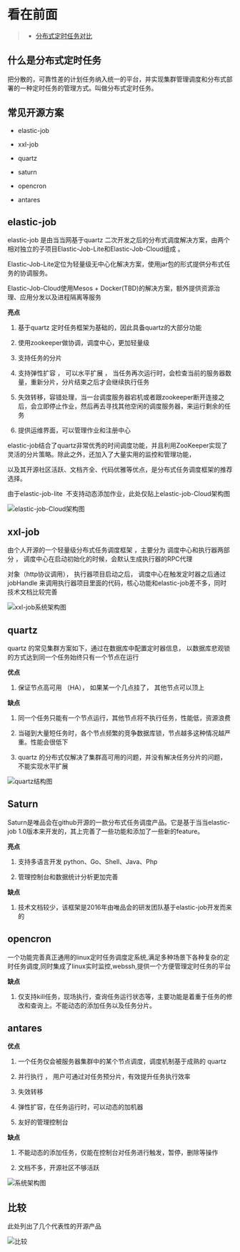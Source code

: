 看在前面
====

> * <a href="https://blog.csdn.net/u012394095/article/details/79470904">分布式定时任务对比</a>

什么是分布式定时任务
------

把分散的，可靠性差的计划任务纳入统一的平台，并实现集群管理调度和分布式部署的一种定时任务的管理方式。叫做分布式定时任务。

常见开源方案
------

* elastic-job 

* xxl-job 

* quartz 

* saturn

* opencron

* antares

elastic-job
------

elastic-job 是由当当网基于quartz 二次开发之后的分布式调度解决方案，由两个相对独立的子项目Elastic-Job-Lite和Elastic-Job-Cloud组成 。

Elastic-Job-Lite定位为轻量级无中心化解决方案，使用jar包的形式提供分布式任务的协调服务。

Elastic-Job-Cloud使用Mesos + Docker(TBD)的解决方案，额外提供资源治理、应用分发以及进程隔离等服务

**亮点**

1. 基于quartz 定时任务框架为基础的，因此具备quartz的大部分功能

2. 使用zookeeper做协调，调度中心，更加轻量级

3. 支持任务的分片

4. 支持弹性扩容 ， 可以水平扩展 ， 当任务再次运行时，会检查当前的服务器数量，重新分片，分片结束之后才会继续执行任务

5. 失效转移，容错处理，当一台调度服务器宕机或者跟zookeeper断开连接之后，会立即停止作业，然后再去寻找其他空闲的调度服务器，来运行剩余的任务

6. 提供运维界面，可以管理作业和注册中心

elastic-job结合了quartz非常优秀的时间调度功能，并且利用ZooKeeper实现了灵活的分片策略。除此之外，还加入了大量实用的监控和管理功能，

以及其开源社区活跃、文档齐全、代码优雅等优点，是分布式任务调度框架的推荐选择。

由于elastic-job-lite  不支持动态添加作业，此处仅贴上elastic-job-Cloud架构图

![elastic-job-Cloud架构图](https://github.com/DemoTransfer/Java-Guide/blob/master/docs/%E5%88%86%E5%B8%83%E5%BC%8F%E4%BB%BB%E5%8A%A1%E8%B0%83%E5%BA%A6/picture/elastic-job-Cloud%E6%9E%B6%E6%9E%84%E5%9B%BE.png)

xxl-job
------

由个人开源的一个轻量级分布式任务调度框架 ，主要分为 调度中心和执行器两部分 ， 调度中心在启动初始化的时候，会默认生成执行器的RPC代理

对象（http协议调用）， 执行器项目启动之后， 调度中心在触发定时器之后通过jobHandle 来调用执行器项目里面的代码，核心功能和elastic-job差不多，同时技术文档比较完善

![xxl-job系统架构图](https://github.com/DemoTransfer/Java-Guide/blob/master/docs/%E5%88%86%E5%B8%83%E5%BC%8F%E4%BB%BB%E5%8A%A1%E8%B0%83%E5%BA%A6/picture/xxl-job%E7%B3%BB%E7%BB%9F%E6%9E%B6%E6%9E%84%E5%9B%BE.jpg)

quartz
------

quartz 的常见集群方案如下，通过在数据库中配置定时器信息， 以数据库悲观锁的方式达到同一个任务始终只有一个节点在运行

**优点**

1. 保证节点高可用 （HA）， 如果某一个几点挂了， 其他节点可以顶上

**缺点**

1. 同一个任务只能有一个节点运行，其他节点将不执行任务，性能低，资源浪费

2. 当碰到大量短任务时，各个节点频繁的竞争数据库锁，节点越多这种情况越严重。性能会很低下

3. quartz 的分布式仅解决了集群高可用的问题，并没有解决任务分片的问题，不能实现水平扩展

![quartz结构图](https://github.com/DemoTransfer/Java-Guide/blob/master/docs/%E5%88%86%E5%B8%83%E5%BC%8F%E4%BB%BB%E5%8A%A1%E8%B0%83%E5%BA%A6/picture/quartz%E6%9E%B6%E6%9E%84%E5%9B%BE.png)

Saturn
------

Saturn是唯品会在github开源的一款分布式任务调度产品。它是基于当当elastic-job 1.0版本来开发的，其上完善了一些功能和添加了一些新的feature。

**亮点**

1. 支持多语言开发 python、Go、Shell、Java、Php

2. 管理控制台和数据统计分析更加完善

**缺点**

1. 技术文档较少，该框架是2016年由唯品会的研发团队基于elastic-job开发而来的

opencron 
------

一个功能完善真正通用的linux定时任务调度定系统,满足多种场景下各种复杂的定时任务调度,同时集成了linux实时监控,webssh,提供一个方便管理定时任务的平台

**缺点**

1. 仅支持kill任务，现场执行，查询任务运行状态等，主要功能是着重于任务的修改和查询上。不能动态的添加任务以及任务分片。

antares
------

**优点**

1. 一个任务仅会被服务器集群中的某个节点调度，调度机制基于成熟的 quartz

2. 并行执行 ， 用户可通过对任务预分片，有效提升任务执行效率

3. 失效转移

4. 弹性扩容，在任务运行时，可以动态的加机器

5. 友好的管理控制台

**缺点**

1. 不能动态的添加任务，仅能在控制台对任务进行触发，暂停，删除等操作

2. 文档不多，开源社区不够活跃

![系统架构图](https://github.com/DemoTransfer/Java-Guide/blob/master/docs/%E5%88%86%E5%B8%83%E5%BC%8F%E4%BB%BB%E5%8A%A1%E8%B0%83%E5%BA%A6/picture/antares%E7%B3%BB%E7%BB%9F%E6%9E%B6%E6%9E%84%E5%9B%BE.png)

比较
------

此处列出了几个代表性的开源产品

![比较](https://github.com/DemoTransfer/Java-Guide/blob/master/docs/%E5%88%86%E5%B8%83%E5%BC%8F%E4%BB%BB%E5%8A%A1%E8%B0%83%E5%BA%A6/picture/%E6%AF%94%E8%BE%83%E7%B3%BB%E7%BB%9F%E6%9E%B6%E6%9E%84%E5%9B%BE.png)


